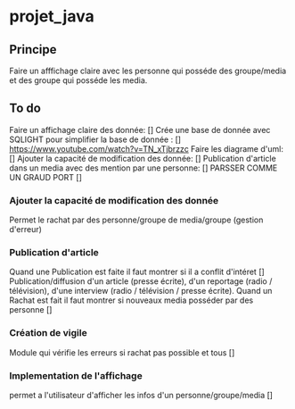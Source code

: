 # projet_java
## Principe
Faire un afffichage claire avec les personne qui posséde des groupe/media et des groupe qui posséde les media. 
## To do
Faire un affichage claire des donnée: []
Crée une base de donnée avec SQLIGHT pour simplifier la base de donnée : []
https://www.youtube.com/watch?v=TN_xTjbrzzc
Faire les diagrame d'uml: []
Ajouter la capacité de modification des donnée: []
Publication d'article dans un media avec des mention par une personne: []
PARSSER COMME UN GRAUD PORT  []
### Ajouter la capacité de modification des donnée
Permet le rachat par des personne/groupe de media/groupe (gestion d'erreur)


### Publication d'article
Quand une Publication est faite il faut montrer si il a conflit d'intéret []
Publication/diffusion d'un article (presse écrite), d'un reportage (radio / télévision), d'une interview (radio / télévision / presse écrite). 
Quand un Rachat est fait il faut montrer si nouveaux media posséder par des personne []

### Création de vigile
Module qui vérifie les erreurs si rachat pas possible et tous []

### Implementation de l'affichage 
permet a l'utilisateur d'afficher les infos d'un personne/groupe/media []

